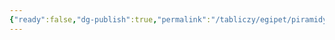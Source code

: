 ```yaml
---
{"ready":false,"dg-publish":true,"permalink":"/tabliczy/egipet/piramidy-v-gize/","dgPassFrontmatter":true}
---
```



